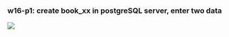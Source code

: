 ### w16-p1: create book_xx in postgreSQL server, enter two data

![](https://upload.cc/i1/2022/06/07/i4BtK7.jpg)

